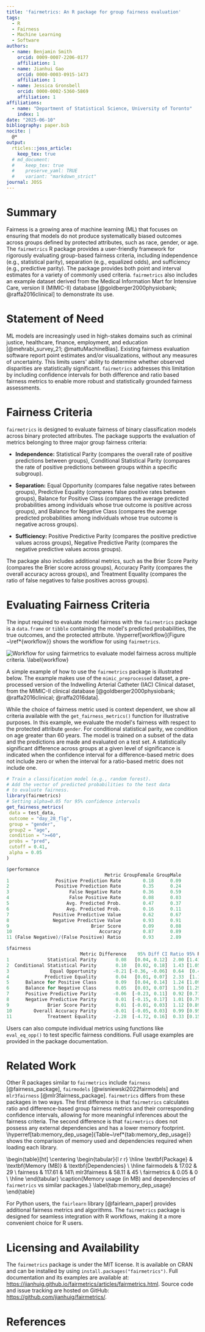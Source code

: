 ```yaml
---
title: 'fairmetrics: An R package for group fairness evaluation'
tags:
  - R
  - Fairness
  - Machine Learning
  - Software
authors:
  - name: Benjamin Smith
    orcid: 0009-0007-2206-0177
    affiliation: 1
  - name: Jianhui Gao
    orcid: 0000-0003-0915-1473
    affiliation: 1
  - name: Jessica Gronsbell
    orcid: 0000-0002-5360-5869
    affiliation: 1
affiliations:
  - name: "Department of Statistical Science, University of Toronto"
    index: 1
date: "2025-06-10"
bibliography: paper.bib
nocite: |
  @*
output:
  rticles::joss_article:
    keep_tex: true
  # md_document:
  #    keep_tex: true
  #    preserve_yaml: TRUE
  #    variant: "markdown_strict"
journal: JOSS
---
```


# Summary

Fairness is a growing area of machine learning (ML) that focuses on ensuring that models do not produce systematically biased outcomes across groups defined by protected attributes, such as race, gender, or age. The `fairmetrics` R package provides a user-friendly framework for rigorously evaluating group-based fairness criteria, including independence (e.g., statistical parity), separation (e.g., equalized odds), and sufficiency (e.g., predictive parity). The package provides both point and interval estimates for a variety of commonly used criteria. `fairmetrics` also includes an example dataset derived from the Medical Information Mart for Intensive Care, version II (MIMIC-II) database [@goldberger2000physiobank; @raffa2016clinical] to demonstrate its use. 


# Statement of Need

ML models are increasingly used in high-stakes domains such as criminal justice, healthcare, finance, employment, and education [@mehrabi_survey_21; @mattuMachineBias].  Existing fairness evaluation software report point estimates and/or visualizations, without any measures of uncertainty. This limits users' ability to determine whether observed disparities are statistically significant. `fairmetrics` addresses this limitation by including confidence intervals for both difference and ratio based fairness metrics to enable more robust and statistically grounded fairness assessments. 

# Fairness Criteria

`fairmetrics` is designed to evaluate fairness of binary classification models across binary protected attributes. The package supports the evaluation of metrics belonging to three major group fairness criteria: 

- **Independence:** Statistical Parity (compares the overall rate of positive predictions between groups), Conditional Statistical Parity (compares the rate of positive predictions between groups within a specific subgroup).

- **Separation:** Equal Opportunity (compares false negative rates between groups), Predictive Equality (compares false positive rates between groups), Balance for Positive Class (compares the average predicted probabilities among individuals whose true outcome is positive across groups), and Balance for Negative Class (compares the average predicted probabilities among individuals whose true outcome is negative across groups).
  
- **Sufficiency:** Positive Predictive Parity (compares the positive predictive values across groups), Negative Predictive Parity (compares the negative predictive values across groups).

The package also includes additional metrics, such as the Brier Score Parity (compares the Brier score across groups), Accuracy Parity (compares the overall accuracy across groups), and Treatment Equality (compares the ratio of false negatives to false positives across groups).

# Evaluating Fairness Criteria

The input required to evaluate model fairness with the `fairmetrics` package is a `data.frame` or `tibble` containing the model's predicted probabilities, the true outcomes, and the protected attribute. \hyperref[workflow]{Figure ~\ref*{workflow}} shows the workflow for using `fairmetrics`.

![Workflow for using `fairmetrics` to evaluate model fairness across multiple criteria. \label{workflow}](fairmetrics-workflow.png)

A simple example of how to use the `fairmetrics` package is illustrated below. The example makes use of the `mimic_preprocessed` dataset, a pre-processed version of the Indwelling Arterial Catheter (IAC) Clinical dataset, from the MIMIC-II clinical database [@goldberger2000physiobank; @raffa2016clinical; @raffa2016data]. 

While the choice of fairness metric used is context dependent, we show all criteria available with the `get_fairness_metrics()` function for illustrative purposes. In this example, we evaluate the model's fairness with respect to the protected attribute `gender`. For conditional statistical parity, we condition on age greater than 60 years. The model is trained on a subset of the data and the predictions are made and evaluated on a test set.  A statistically significant difference across groups at a given level of significance is indicated when the confidence interval for a difference-based metric does not include zero or when the interval for a ratio-based metric does not include one.


```r
# Train a classification model (e.g., random forest).
# Add the vector of predicted probabilities to the test data
# to evaluate fairness.
library(fairmetrics)
# Setting alpha=0.05 for 95% confidence intervals
get_fairness_metrics(
 data = test_data,
 outcome = "day_28_flg",
 group = "gender",
 group2 = "age",
 condition = ">=60",
 probs = "pred",
 cutoff = 0.41, 
 alpha = 0.05
)

$performance
                                    Metric GroupFemale GroupMale
1                 Positive Prediction Rate        0.18      0.09
2                 Positive Prediction Rate        0.35      0.24
3                      False Negative Rate        0.36      0.59
4                      False Positive Rate        0.08      0.03
5                     Avg. Predicted Prob.        0.47      0.37
6                     Avg. Predicted Prob.        0.16      0.11
7                Positive Predictive Value        0.62      0.67
8                Negative Predictive Value        0.93      0.91
9                              Brier Score        0.09      0.08
10                                Accuracy        0.87      0.89
11 (False Negative)/(False Positive) Ratio        0.93      2.89

$fairness
                           Metric Difference    95% Diff CI Ratio 95% Ratio CI
1              Statistical Parity       0.08   [0.04, 0.12]  2.00 [1.41, 2.83]
2  Conditional Statistical Parity       0.10   [0.02, 0.18]  1.43 [1.05, 1.96]
3               Equal Opportunity      -0.21 [-0.36, -0.06]  0.64  [0.45, 0.9]
4             Predictive Equality       0.04   [0.01, 0.07]  2.33  [1.13, 4.8]
5      Balance for Positive Class       0.09   [0.04, 0.14]  1.24 [1.09, 1.42]
6      Balance for Negative Class       0.05   [0.03, 0.07]  1.50 [1.29, 1.75]
7      Positive Predictive Parity      -0.06  [-0.23, 0.11]  0.92 [0.71, 1.18]
8      Negative Predictive Parity       0.01  [-0.15, 0.17]  1.01 [0.79, 1.29]
9              Brier Score Parity       0.01  [-0.01, 0.03]  1.12 [0.89, 1.43]
10        Overall Accuracy Parity      -0.01  [-0.05, 0.03]  0.99 [0.95, 1.03]
11             Treatment Equality      -2.28  [-4.72, 0.16]  0.33 [0.15, 0.73]
```

Users can also compute individual metrics using functions like `eval_eq_opp()` to 
test specific fairness conditions. Full usage examples are provided in the package documentation.

# Related Work

Other R packages similar to `fairmetrics` include `fairness` [@fairness_package], `fairmodels` [@wisniewski2022fairmodels] and `mlr3fairness` [@mlr3fairness_package]. `fairmetrics` differs from these packages in two ways. The first difference is that `fairmetrics` calculates ratio and difference-based group fairness metrics and their corresponding confidence intervals, allowing for more meaningful inferences about the fairness criteria. The second difference is that `fairmetrics` does not possess any external dependencies and has a lower memory footprint. \hyperref[tab:memory_dep_usage]{Table~\ref*{tab:memory_dep_usage}} shows the comparison of memory used and dependencies required when loading each library. 

\begin{table}[ht]
\centering
\begin{tabular}{l r r}
\hline
\textbf{Package} & \textbf{Memory (MB)} & \textbf{Dependencies} \\
\hline
fairmodels  & 17.02  & 29 \\
fairness    & 117.61 & 141\\
mlr3fairness & 58.11  & 45 \\
fairmetrics & 0.05   & 0  \\
\hline
\end{tabular}
\caption{Memory usage (in MB) and dependencies of `fairmetrics` vs similar packages.}
\label{tab:memory_dep_usage}
\end{table}

For Python users, the `fairlearn` library [@fairlearn_paper] provides additional fairness metrics and algorithms. The `fairmetrics` package is designed for seamless integration with R workflows, making it a more convenient choice for R users.

# Licensing and Availability

The `fairmetrics` package is under the MIT license. It is available on CRAN and can be installed by using `install.packages("fairmetrics")`. Full documentation and its examples are available at: https://jianhuig.github.io/fairmetrics/articles/fairmetrics.html. Source code and issue tracking are hosted on GitHub: https://github.com/jianhuig/fairmetrics/.


# References
